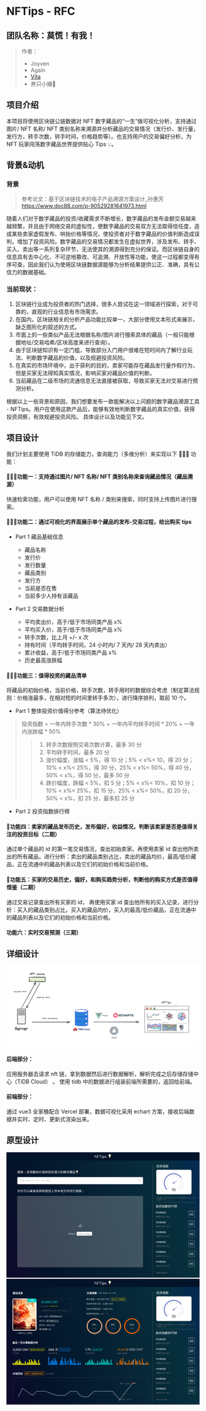# NFTips - RFC

## 团队名称：莫慌！有我！

> 作者：
> - Joyven
> - Again
> - [Vita](https://github.com/ChenlingLu)
> - 养只小猪🐷

## 项目介绍
本项目将使用区块链公链数据对 NFT 数字藏品的“一生”做可视化分析，支持通过图片/ NFT 名称/ NFT 类别名称来溯源并分析藏品的交易情况（发行价、发行量，发行方，转手次数，转手时间，价格趋势等）。也支持用户的交易偏好分析，为 NFT 玩家闯荡数字藏品世界提供贴心 Tips 💡。

## 背景&动机
### 背景
> 参考论文：基于区块链技术的电子产品溯源方案设计_孙惠芳 https://www.doc88.com/p-90529281641973.html

随着人们对于数字藏品的投资/收藏需求不断增长，数字藏品的发布金额交易越来越频繁，并且由于网络交易的虚拟性，使数字藏品的交易双方无法取得信任度，造成某些卖家虚假发布、哄抬价格等情况，使投资者对于数字藏品的价值判断造成误判，增加了投资风险。数字藏品的交易情况都发生在虚拟世界，涉及发布、转手、买入、卖出等一系列复杂环节，无法使其的溯源得到充分的保证。而区块链自身的信息具有去中心化、不可逆地篡改、可追溯、开放性等功能，使这一过程都变得有序可查，因此我们认为使用区块链数据源能够为分析结果提供公正、准确，具有公信力的数据基础。

### 当前现状：
1. 区块链行业成为投资者的热门选择，很多人尝试在这一领域进行探索，对于可靠的，直观的行业信息有市场需求。
2. 在国内，区块链相关的分析产品功能比较单一，大部分使用文本形式来展示，缺乏图形化的叙述的方式。
3. 市面上的一些类似产品无法根据名称/图片进行搜索具体的藏品（一般只能根据地址/交易哈希/区块高度来进行查询）。
4. 由于区块链知识有一定门槛，导致部分入门用户很难在短时间内了解行业玩法、判断数字藏品的价值，以及规避投资风险。
5. 在真实的市场环境中，出于获利的目的，卖家可能存在藏品发行量作假行为，但是买家无法得知真实情况，影响买家对藏品价值的判断。
6. 当前藏品在二级市场的流通信息无法直接被获取，导致买家无法对交易进行预测分析。

根据以上一些背景和原因，我们想要发布一款能解决以上问题的数字藏品溯源工具 - NFTips。用户在使用这款产品后，能够有效地判断数字藏品的真实价值，获得投资洞察，有效规避投资风险。
具体设计以及功能见下文。

## 项目设计

我们计划主要使用 TiDB 的存储能力，查询能力（多维分析）来实现以下 🌟🌟🌟 功能：

#### 🌟🌟🌟功能一：支持通过图片/ NFT 名称/ NFT 类别名称来查询藏品情况（藏品溯源）
快速检索功能，用户可以使用 NFT 名称 / 类别来搜索，同时支持上传图片进行搜索。

#### 🌟🌟🌟功能二：通过可视化的界面展示单个藏品的发布-交易过程，给出购买 tips

- Part 1 藏品基础信息
  - 藏品名称
  - 发行价
  - 发行数量
  - 藏品类别
  - 发行方
  - 当前是否在售
  - 当前多少人持有该藏品

- Part 2 交易数据分析
  - 平均卖出价，高于/低于市场同类产品 x%
  - 平均买入价，高于/低于市场同类产品 x%
  - 转手次数，比上月 +/- x 次
  - 持有时间（平均转手时间，24 小时内/ 7 天内/ 28 天内卖出）
  - 累计收益，高于/低于市场同类产品 x%
  - 历史最高涨跌幅

#### 🌟🌟🌟功能三：值得投资的藏品清单
将藏品的初始价格，当前价格，转手次数，转手用时的数据综合考虑（制定算法规则：价格涨最多，在相对短的时间里转手多次），进行降序排列，取前 10 个。

- Part 1 整体投资价值得分参考（算法待优化）

> 投资指数 = 一年内转手次数 * 30% + 一年内平均转手时间 * 20% + 一年内涨跌幅 * 50%
> > 1. 转手次数按照交易次数计算，最多 30 分
> > 2. 平均转手时间，最多 20 分
> > 3. 涨价幅度，涨幅 < 5%，得 10 分；5% < x%< 10，得 20 分；10% < x%< 25%，得 30 分，25% < x%< 50%，得 40 分，50% < x%，得 50 分，最多 50 分
> > 4. 跌价幅度，跌幅 < 5%，扣 5 分；5% < x%< 10%，扣 10 分；10% < x%< 25%，扣 15 分，25% < x%< 50%，扣 20 分，50% < x%，扣 25 分，最多扣 25 分

- Part 2 投资指数排行榜

#### 🌟功能四：卖家的藏品发布历史，发布偏好，收益情况，判断该卖家是否是值得关注的投资目标（二期）
通过单个藏品的 id 的第一笔交易情况，查出初始卖家。再使用卖家 id 查出他所卖出的所有藏品，进行分析：卖出的藏品类别占比，卖出的藏品均价，最高/低价藏品，正在流通中的藏品列表以及它们的初始价格和当前价格。

#### 🌟功能五：买家的交易历史，偏好，和购买趋势分析，判断他的购买方式是否值得借鉴（二期）
通过交易记录查出所有买家的 id， 再使用买家 id 查出他所有的买入记录，进行分析：买入的藏品类别占比，买入的藏品均价，买入的最高/低价藏品，正在流通中的藏品列表以及它们的初始价格和当前价格。

#### 功能六：实时交易预测（三期）

## 详细设计
![sketch](./media/sketch.png)
#### 后端部分：
应用服务器去请求 nft 链，拿到数据然后进行数据解析，解析完成之后存储存储中心（TiDB Cloud） 。 使用 tidb 中的数据进行组装前端所需要的，返回给前端。
#### 前端部分：
通过 vue3 全家桶配合 Vercel 部署，数据可视化采用 echart 方案，接收后端数据并实时、定时、更新式渲染出来。
## 原型设计
![search](./media/search.png)
![details](./media/details.png)
